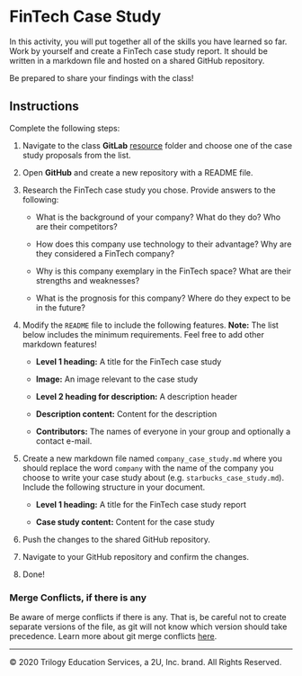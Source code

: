 # FinTech Case Study

In this activity, you will put together all of the skills you have learned so far. Work by yourself and create a FinTech case study report. It should be written in a markdown file and hosted on a shared GitHub repository.

Be prepared to share your findings with the class!

## Instructions

Complete the following steps:

1. Navigate to the class **GitLab** [resource](https://sydney.bootcampcontent.com/university-of-sydney/USYD-VIRT-FIN-PT-09-2022-U-LOLC/-/tree/main/01-Intro-to-FinTech/3/Activities/04-Stu_Group_Case_Study/Resources) folder and choose one of the case study proposals from the list. 

2. Open **GitHub** and create a new repository with a README file.

3. Research the FinTech case study you chose. Provide answers to the following:

    * What is the background of your company? What do they do? Who are their competitors?

    * How does this company use technology to their advantage? Why are they considered a FinTech company?

    * Why is this company exemplary in the FinTech space? What are their strengths and weaknesses?

    * What is the prognosis for this company? Where do they expect to be in the future?

4. Modify the `README` file to include the following features. **Note:** The list below includes the minimum requirements. Feel free to add other markdown features!

    * **Level 1 heading:** A title for the FinTech case study

    * **Image:** An image relevant to the case study

    * **Level 2 heading for description:** A description header

    * **Description content:** Content for the description

    * **Contributors:** The names of everyone in your group and optionally a contact e-mail.

5. Create a new markdown file named `company_case_study.md` where you should replace the word `company` with the name of the company you choose to write your case study about (e.g. `starbucks_case_study.md`). Include the following structure in your document.

    * **Level 1 heading:** A title for the FinTech case study report

    * **Case study content:** Content for the case study

6. Push the changes to the shared GitHub repository.

7. Navigate to your GitHub repository and confirm the changes. 

8. Done!




### Merge Conflicts, if there is any

Be aware of merge conflicts if there is any. That is, be careful not to create separate versions of the file, as git will not know which version should take precedence. Learn more about git merge conflicts [here](https://help.github.com/en/articles/resolving-a-merge-conflict-using-the-command-line).

---
© 2020 Trilogy Education Services, a 2U, Inc. brand. All Rights Reserved.
